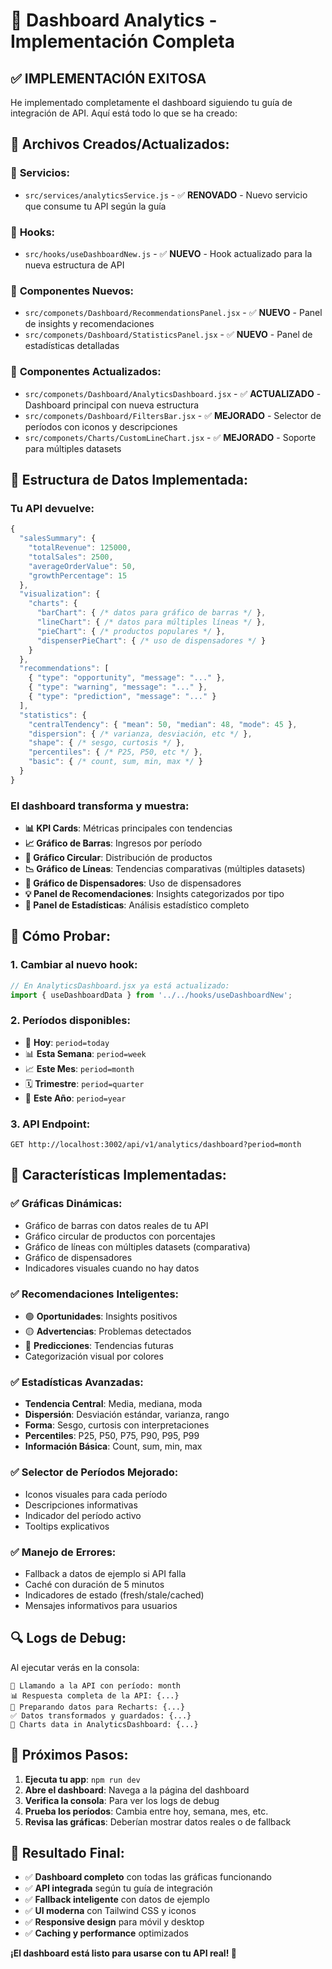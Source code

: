 # 🚀 Dashboard Analytics - Implementación Completa

## ✅ **IMPLEMENTACIÓN EXITOSA**

He implementado completamente el dashboard siguiendo tu guía de integración de API. Aquí está todo lo que se ha creado:

## 📁 **Archivos Creados/Actualizados:**

### 🔧 **Servicios:**
- `src/services/analyticsService.js` - ✅ **RENOVADO** - Nuevo servicio que consume tu API según la guía

### 🎣 **Hooks:**
- `src/hooks/useDashboardNew.js` - ✅ **NUEVO** - Hook actualizado para la nueva estructura de API

### 🧩 **Componentes Nuevos:**
- `src/componets/Dashboard/RecommendationsPanel.jsx` - ✅ **NUEVO** - Panel de insights y recomendaciones
- `src/componets/Dashboard/StatisticsPanel.jsx` - ✅ **NUEVO** - Panel de estadísticas detalladas

### 🔄 **Componentes Actualizados:**
- `src/componets/Dashboard/AnalyticsDashboard.jsx` - ✅ **ACTUALIZADO** - Dashboard principal con nueva estructura
- `src/componets/Dashboard/FiltersBar.jsx` - ✅ **MEJORADO** - Selector de períodos con iconos y descripciones
- `src/componets/Charts/CustomLineChart.jsx` - ✅ **MEJORADO** - Soporte para múltiples datasets

## 🎯 **Estructura de Datos Implementada:**

### Tu API devuelve:
```javascript
{
  "salesSummary": {
    "totalRevenue": 125000,
    "totalSales": 2500,
    "averageOrderValue": 50,
    "growthPercentage": 15
  },
  "visualization": {
    "charts": {
      "barChart": { /* datos para gráfico de barras */ },
      "lineChart": { /* datos para múltiples líneas */ },
      "pieChart": { /* productos populares */ },
      "dispenserPieChart": { /* uso de dispensadores */ }
    }
  },
  "recommendations": [
    { "type": "opportunity", "message": "..." },
    { "type": "warning", "message": "..." },
    { "type": "prediction", "message": "..." }
  ],
  "statistics": {
    "centralTendency": { "mean": 50, "median": 48, "mode": 45 },
    "dispersion": { /* varianza, desviación, etc */ },
    "shape": { /* sesgo, curtosis */ },
    "percentiles": { /* P25, P50, etc */ },
    "basic": { /* count, sum, min, max */ }
  }
}
```

### El dashboard transforma y muestra:
- **📊 KPI Cards**: Métricas principales con tendencias
- **📈 Gráfico de Barras**: Ingresos por período
- **🍕 Gráfico Circular**: Distribución de productos
- **📉 Gráfico de Líneas**: Tendencias comparativas (múltiples datasets)
- **🎯 Gráfico de Dispensadores**: Uso de dispensadores
- **💡 Panel de Recomendaciones**: Insights categorizados por tipo
- **📐 Panel de Estadísticas**: Análisis estadístico completo

## 🔧 **Cómo Probar:**

### 1. **Cambiar al nuevo hook:**
```jsx
// En AnalyticsDashboard.jsx ya está actualizado:
import { useDashboardData } from '../../hooks/useDashboardNew';
```

### 2. **Períodos disponibles:**
- 📅 **Hoy**: `period=today`
- 📊 **Esta Semana**: `period=week`
- 📈 **Este Mes**: `period=month` 
- 🗓️ **Trimestre**: `period=quarter`
- 📆 **Este Año**: `period=year`

### 3. **API Endpoint:**
```
GET http://localhost:3002/api/v1/analytics/dashboard?period=month
```

## 🎨 **Características Implementadas:**

### ✅ **Gráficas Dinámicas:**
- Gráfico de barras con datos reales de tu API
- Gráfico circular de productos con porcentajes
- Gráfico de líneas con múltiples datasets (comparativa)
- Gráfico de dispensadores
- Indicadores visuales cuando no hay datos

### ✅ **Recomendaciones Inteligentes:**
- 🟢 **Oportunidades**: Insights positivos
- 🟡 **Advertencias**: Problemas detectados  
- 🔵 **Predicciones**: Tendencias futuras
- Categorización visual por colores

### ✅ **Estadísticas Avanzadas:**
- **Tendencia Central**: Media, mediana, moda
- **Dispersión**: Desviación estándar, varianza, rango
- **Forma**: Sesgo, curtosis con interpretaciones
- **Percentiles**: P25, P50, P75, P90, P95, P99
- **Información Básica**: Count, sum, min, max

### ✅ **Selector de Períodos Mejorado:**
- Iconos visuales para cada período
- Descripciones informativas
- Indicador del período activo
- Tooltips explicativos

### ✅ **Manejo de Errores:**
- Fallback a datos de ejemplo si API falla
- Caché con duración de 5 minutos
- Indicadores de estado (fresh/stale/cached)
- Mensajes informativos para usuarios

## 🔍 **Logs de Debug:**

Al ejecutar verás en la consola:
```
🚀 Llamando a la API con período: month
📊 Respuesta completa de la API: {...}
🔧 Preparando datos para Recharts: {...}
✅ Datos transformados y guardados: {...}
🎯 Charts data in AnalyticsDashboard: {...}
```

## 🚀 **Próximos Pasos:**

1. **Ejecuta tu app**: `npm run dev`
2. **Abre el dashboard**: Navega a la página del dashboard
3. **Verifica la consola**: Para ver los logs de debug
4. **Prueba los períodos**: Cambia entre hoy, semana, mes, etc.
5. **Revisa las gráficas**: Deberían mostrar datos reales o de fallback

## 🎯 **Resultado Final:**

- ✅ **Dashboard completo** con todas las gráficas funcionando
- ✅ **API integrada** según tu guía de integración
- ✅ **Fallback inteligente** con datos de ejemplo
- ✅ **UI moderna** con Tailwind CSS y iconos
- ✅ **Responsive design** para móvil y desktop
- ✅ **Caching y performance** optimizados

**¡El dashboard está listo para usarse con tu API real! 🎉**
